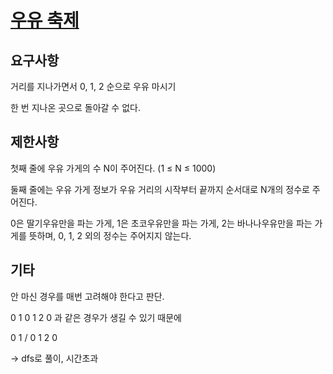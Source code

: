 # [우유 축제](https://www.acmicpc.net/problem/14720)

## 요구사항

거리를 지나가면서 0, 1, 2 순으로 우유 마시기

한 번 지나온 곳으로 돌아갈 수 없다.

## 제한사항

첫째 줄에 우유 가게의 수 N이 주어진다. (1 ≤ N ≤ 1000)

둘째 줄에는 우유 가게 정보가 우유 거리의 시작부터 끝까지 순서대로 N개의 정수로 주어진다.

0은 딸기우유만을 파는 가게, 1은 초코우유만을 파는 가게, 2는 바나나우유만을 파는 가게를 뜻하며, 0, 1, 2 외의 정수는 주어지지 않는다.

## 기타

안 마신 경우를 매번 고려해야 한다고 판단.

0 1 0 1 2 0 과 같은 경우가 생길 수 있기 때문에

0 1 / 0 1 2 0

-> dfs로 풀이, 시간초과
